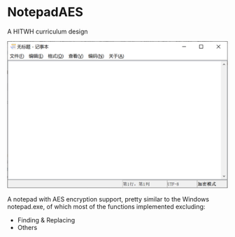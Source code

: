 # NotepadAES

A HITWH curriculum design

![图片](img/notepad.png)

A notepad with AES encryption support, pretty similar to the Windows notepad.exe, of which most of the functions implemented excluding:

- Finding & Replacing
- Others